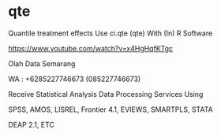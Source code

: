 # qte
Quantile treatment effects Use ci.qte (qte) With (In) R Software

https://www.youtube.com/watch?v=x4HgHqfKTgc

Olah Data Semarang

WA : +6285227746673 (085227746673)

Receive Statistical Analysis Data Processing Services Using

SPSS, AMOS, LISREL, Frontier 4.1, EVIEWS, SMARTPLS, STATA

DEAP 2.1, ETC
